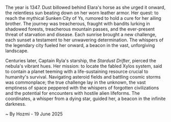 
The year is 1347.  Dust billowed behind Elara's horse as she urged it onward, the relentless sun beating down on her worn leather armor.  Her quest: to reach the mythical Sunken City of Ys, rumored to hold a cure for her ailing brother.  The journey was treacherous, fraught with bandits lurking in shadowed forests, treacherous mountain passes, and the ever-present threat of starvation and disease.  Each sunrise brought a new challenge, each sunset a testament to her unwavering determination.  The whispers of the legendary city fueled her onward, a beacon in the vast, unforgiving landscape.


Centuries later, Captain Ryla's starship, the *Stardust Drifter*, pierced the nebula's vibrant hues.  Her mission: to locate the fabled Xylos system, said to contain a planet teeming with a life-sustaining resource crucial to humanity's survival.  Navigating asteroid fields and battling cosmic storms was commonplace; the true challenge lay in the unknown, the vast emptiness of space peppered with the whispers of forgotten civilizations and the potential for encounters with hostile alien lifeforms. The coordinates, a whisper from a dying star, guided her, a beacon in the infinite darkness.

~ By Hozmi - 19 June 2025
